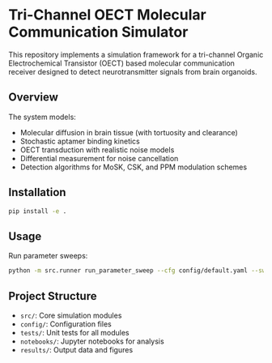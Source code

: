 # Tri-Channel OECT Molecular Communication Simulator

This repository implements a simulation framework for a tri-channel Organic Electrochemical 
Transistor (OECT) based molecular communication receiver designed to detect neurotransmitter 
signals from brain organoids.

## Overview

The system models:
- Molecular diffusion in brain tissue (with tortuosity and clearance)
- Stochastic aptamer binding kinetics
- OECT transduction with realistic noise models
- Differential measurement for noise cancellation
- Detection algorithms for MoSK, CSK, and PPM modulation schemes

## Installation

```bash
pip install -e .
```

## Usage

Run parameter sweeps:
```bash
python -m src.runner run_parameter_sweep --cfg config/default.yaml --sweep base_distance_sweep
```

## Project Structure

- `src/`: Core simulation modules
- `config/`: Configuration files
- `tests/`: Unit tests for all modules
- `notebooks/`: Jupyter notebooks for analysis
- `results/`: Output data and figures
